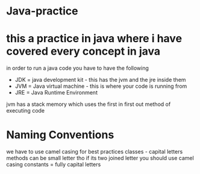 # Java-practice
# this a practice in java where i have covered every concept in java
in order to run a java code you have to have the following
* JDK = java development kit - this has the jvm and the jre inside them
* JVM = Java virtual machine - this is where your code is running from
* JRE = Java Runtime Environment 

jvm has a stack memory which uses the first in first out method of executing code

# Naming Conventions
we have to use camel casing for best practices
classes - capital letters 
methods can be small letter tho if its two joined letter you should use camel casing
constants = fully capital letters
